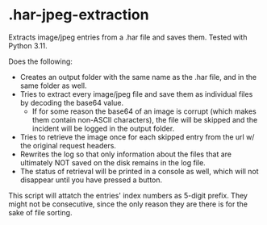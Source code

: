 # .har-jpeg-extraction
Extracts image/jpeg entries from a .har file and saves them. 
Tested with Python 3.11.

Does the following: 
- Creates an output folder with the same name as the .har file, and in the same folder as well. 
- Tries to extract every image/jpeg file and save them as individual files by decoding the base64 value. 
    - If for some reason the base64 of an image is corrupt (which makes them contain non-ASCII characters), the file will be skipped and the incident will be logged in the output folder. 
- Tries to retrieve the image once for each skipped entry from the url w/ the original request headers.
- Rewrites the log so that only information about the files that are ultimately NOT saved on the disk remains in the log file. 
- The status of retrieval will be printed in a console as well, which will not disappear until you have pressed a button. 

This script will attatch the entries' index numbers as 5-digit prefix. They might not be consecutive, since the only reason they are there is for the sake of file sorting. 
